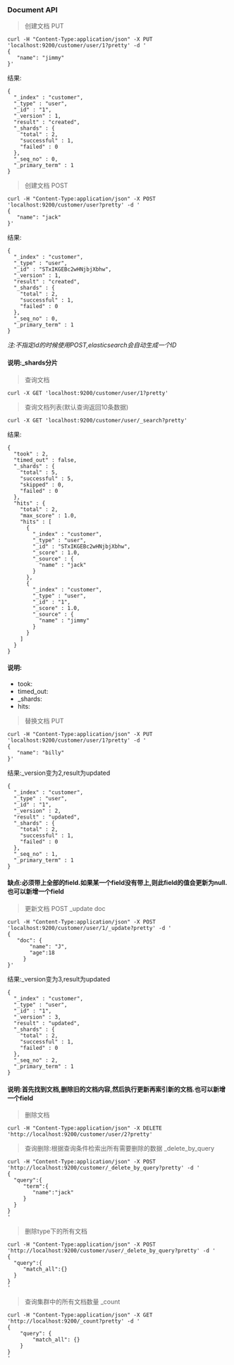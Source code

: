 ### Document API

> 创建文档 PUT
```
curl -H "Content-Type:application/json" -X PUT 'localhost:9200/customer/user/1?pretty' -d ' 
{
   "name": "jimmy"
}'
```
结果:
```
{
  "_index" : "customer",
  "_type" : "user",
  "_id" : "1",
  "_version" : 1,
  "result" : "created",
  "_shards" : {
    "total" : 2,
    "successful" : 1,
    "failed" : 0
  },
  "_seq_no" : 0,
  "_primary_term" : 1
}
```
> 创建文档 POST 
```
curl -H "Content-Type:application/json" -X POST 'localhost:9200/customer/user?pretty' -d ' 
{
   "name": "jack"
}'
```  
结果:
```
{
  "_index" : "customer",
  "_type" : "user",
  "_id" : "STxIKGEBc2wHNjbjXbhw",
  "_version" : 1,
  "result" : "created",
  "_shards" : {
    "total" : 2,
    "successful" : 1,
    "failed" : 0
  },
  "_seq_no" : 0,
  "_primary_term" : 1
}
```
*注:不指定id的时候使用POST,elasticsearch会自动生成一个ID*  
#### 说明:_shards分片

> 查询文档
```
curl -X GET 'localhost:9200/customer/user/1?pretty'
```

> 查询文档列表(默认查询返回10条数据)
```
curl -X GET 'localhost:9200/customer/user/_search?pretty'
``` 
结果:
```
{
  "took" : 2,
  "timed_out" : false,
  "_shards" : {
    "total" : 5,
    "successful" : 5,
    "skipped" : 0,
    "failed" : 0
  },
  "hits" : {
    "total" : 2,
    "max_score" : 1.0,
    "hits" : [
      {
        "_index" : "customer",
        "_type" : "user",
        "_id" : "STxIKGEBc2wHNjbjXbhw",
        "_score" : 1.0,
        "_source" : {
          "name" : "jack"
        }
      },
      {
        "_index" : "customer",
        "_type" : "user",
        "_id" : "1",
        "_score" : 1.0,
        "_source" : {
          "name" : "jimmy"
        }
      }
    ]
  }
}
```
#### 说明:
* took:
* timed_out:
* _shards:
* hits:

> 替换文档 PUT
```
curl -H "Content-Type:application/json" -X PUT 'localhost:9200/customer/user/1?pretty' -d ' 
{
   "name": "billy"
}'
```
结果:_version变为2,result为updated
```
{
  "_index" : "customer",
  "_type" : "user",
  "_id" : "1",
  "_version" : 2,
  "result" : "updated",
  "_shards" : {
    "total" : 2,
    "successful" : 1,
    "failed" : 0
  },
  "_seq_no" : 1,
  "_primary_term" : 1
}
```
#### 缺点:必须带上全部的field.如果某一个field没有带上,则此field的值会更新为null.也可以新增一个field

> 更新文档 POST _update doc
```
curl -H "Content-Type:application/json" -X POST 'localhost:9200/customer/user/1/_update?pretty' -d ' 
{
   "doc": {
       "name": "J",
       "age":18
     }
}'
```
结果:_version变为3,result为updated
```
{
  "_index" : "customer",
  "_type" : "user",
  "_id" : "1",
  "_version" : 3,
  "result" : "updated",
  "_shards" : {
    "total" : 2,
    "successful" : 1,
    "failed" : 0
  },
  "_seq_no" : 2,
  "_primary_term" : 1
}
```
#### 说明:首先找到文档,删除旧的文档内容,然后执行更新再索引新的文档.也可以新增一个field

> 删除文档 
```
curl -H "Content-Type:application/json" -X DELETE 'http://localhost:9200/customer/user/2?pretty'
```

> 查询删除:根据查询条件检索出所有需要删除的数据 _delete_by_query
```
curl -H "Content-Type:application/json" -X POST 'http://localhost:9200/customer/_delete_by_query?pretty' -d '
{
  "query":{
     "term":{
        "name":"jack"
     }
  }
}
'
```
> 删除type下的所有文档 
```
curl -H "Content-Type:application/json" -X POST 'http://localhost:9200/customer/user/_delete_by_query?pretty' -d '
{
  "query":{
     "match_all":{}
  }
}
'
```

> 查询集群中的所有文档数量 _count
```
curl -H "Content-Type:application/json" -X GET 'http://localhost:9200/_count?pretty' -d '
{
    "query": {
        "match_all": {}
    }
}
'
```